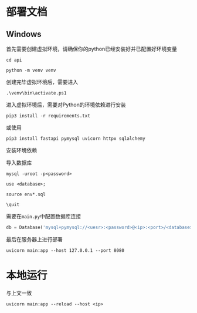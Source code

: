 # 部署文档

##  Windows

首先需要创建虚拟环境，请确保你的python已经安装好并已配置好环境变量

`cd api`

`python -m venv venv`

创建完毕虚拟环境后，需要进入

`.\venv\bin\activate.ps1`

进入虚拟环境后，需要对Python的环境依赖进行安装

`pip3 install -r requirements.txt`

或使用

`pip3 install fastapi pymysql uvicorn httpx sqlalchemy `

安装环境依赖

导入数据库

`mysql -uroot -p<password>`

`use <database>;`

`source env*.sql`

`\quit`

需要在`main.py`中配置数据库连接

```python
db = Database('mysql+pymysql://<uesr>:<password>@<ip>:<port>/<database>?charset=utf8mb4')
```

最后在服务器上进行部署

`uvicorn main:app --host 127.0.0.1 --port 8080`

# 本地运行

与上文一致

`uvicorn main:app --reload --host <ip>`